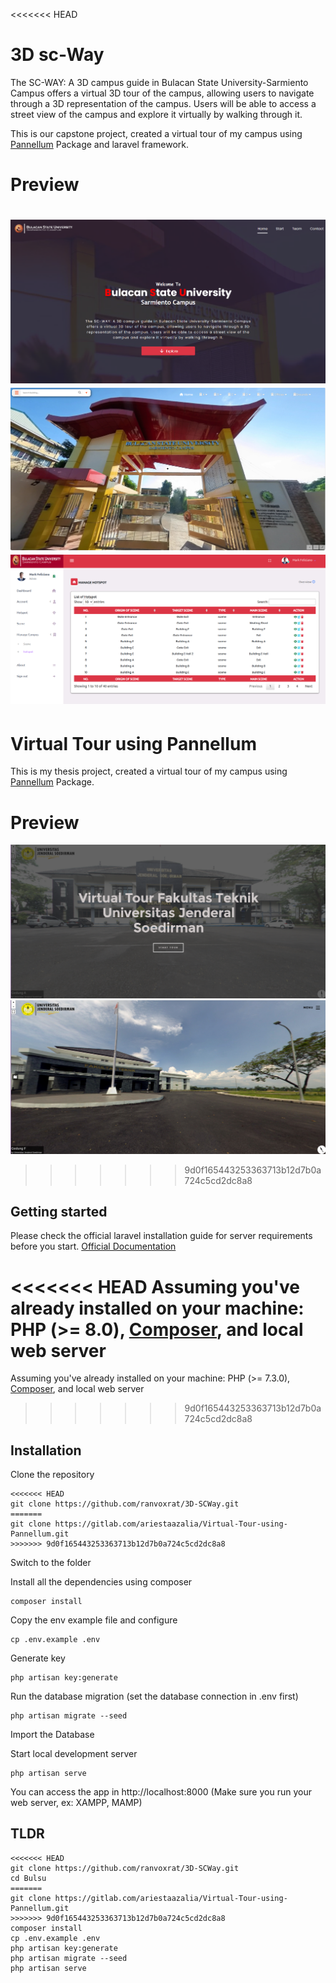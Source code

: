 <<<<<<< HEAD
# 3D sc-Way

The SC-WAY: A 3D campus guide in Bulacan State University-Sarmiento Campus offers a virtual 3D tour of the campus, 
allowing users to navigate through a 3D representation of the campus. Users will be able to access a street view of 
the campus and explore it virtually by walking through it.

This is our capstone project, created a virtual tour of my campus using [Pannellum](https://pannellum.org/) Package and laravel framework.

# Preview

![Preview1](public/img/preview3.png)
![Preview1](public/img/preview4.png)
![Preview1](public/img/preview5.png)
=======
# Virtual Tour using Pannellum

This is my thesis project, created a virtual tour of my campus using [Pannellum](https://pannellum.org/) Package.

# Preview

![Preview1](public/img/preview.png)
![Preview1](public/img/preview2.png)
>>>>>>> 9d0f165443253363713b12d7b0a724c5cd2dc8a8

## Getting started

Please check the official laravel installation guide for server requirements before you start. [Official Documentation](https://laravel.com/docs/8.x/deployment#server-requirements)

<<<<<<< HEAD
Assuming you've already installed on your machine: PHP (>= 8.0), [Composer](https://getcomposer.org/), and local web server
=======
Assuming you've already installed on your machine: PHP (>= 7.3.0), [Composer](https://getcomposer.org/), and local web server
>>>>>>> 9d0f165443253363713b12d7b0a724c5cd2dc8a8

## Installation

Clone the repository
```
<<<<<<< HEAD
git clone https://github.com/ranvoxrat/3D-SCWay.git
=======
git clone https://gitlab.com/ariestaazalia/Virtual-Tour-using-Pannellum.git
>>>>>>> 9d0f165443253363713b12d7b0a724c5cd2dc8a8
```

Switch to the folder

Install all the dependencies using composer
```
composer install
```

Copy the env example file and configure 
```
cp .env.example .env
```

Generate key
```
php artisan key:generate
```

Run the database migration (set the database connection in .env first)
```
php artisan migrate --seed
```

Import the Database

Start local development server
```
php artisan serve
```
You can access the app in http://localhost:8000 (Make sure you run your web server, ex: XAMPP, MAMP)

## TLDR
```
<<<<<<< HEAD
git clone https://github.com/ranvoxrat/3D-SCWay.git
cd Bulsu
=======
git clone https://gitlab.com/ariestaazalia/Virtual-Tour-using-Pannellum.git
>>>>>>> 9d0f165443253363713b12d7b0a724c5cd2dc8a8
composer install
cp .env.example .env
php artisan key:generate
php artisan migrate --seed
php artisan serve
```
